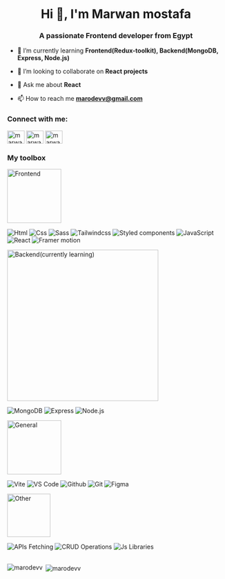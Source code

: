 <h1 align="center">Hi 👋, I'm Marwan mostafa</h1>
<h3 align="center">A passionate Frontend developer from Egypt</h3>

- 🌱 I’m currently learning **Frontend(Redux-toolkit), Backend(MongoDB, Express, Node.js)**

- 👯 I’m looking to collaborate on **React projects**

- 💬 Ask me about **React**

- 📫 How to reach me **marodevv@gmail.com**

<h3 align="left">Connect with me:</h3>
<p align="left">    
<a href="https://linkedin.com/in/marwan-mostafa-4ba111210" target="blank"><img align="center" src="https://raw.githubusercontent.com/rahuldkjain/github-profile-readme-generator/master/src/images/icons/Social/linked-in-alt.svg" alt="marwan-mostafa-4ba111210" height="30" width="40" /></a>
<a href="https://fb.com/marwanmostafa24" target="blank"><img align="center" src="https://raw.githubusercontent.com/rahuldkjain/github-profile-readme-generator/master/src/images/icons/Social/facebook.svg" alt="marwanmostafa24" height="30" width="40" /></a>
<a href="https://instagram.com/marwan_mostafa24" target="blank"><img align="center" src="https://raw.githubusercontent.com/rahuldkjain/github-profile-readme-generator/master/src/images/icons/Social/instagram.svg" alt="marwan_mostafa24" height="30" width="40" /></a>

<h3 align="left">My toolbox</h3>
<div>
  <p> 
     <img alt="Frontend" src="https://img.shields.io/badge/-Frontend-important" width="125">
  </p>
  
  <span>
     <img alt="Html" src="https://img.shields.io/badge/style-html5-green?logo=html5&amp;style=for-the-badge">
  </span>
  
  <span>
     <img alt="Css" src="https://img.shields.io/badge/-Css-green?style=for-the-badge?logo=css">
  </span>
  
  <span>
     <img alt="Sass" src="https://img.shields.io/badge/-Sass-green?style=for-the-badge?logo=sass">
  </span>
  
  <span>
     <img alt="Tailwindcss" src="https://img.shields.io/badge/-Tailwindcss-green?style=for-the-badge?logo=tailwind-css">
  </span>
  
  <span>
     <img alt="Styled components" src="https://img.shields.io/badge/-Styled components-green?style=for-the-badge">
  </span>

  <span>
     <img alt="JavaScript" src="https://img.shields.io/badge/-JavaScript-green?style=for-the-badge">
  </span>

  <span>
     <img alt="React" src="https://img.shields.io/badge/-React-green?style=for-the-badge">
  </span>

  <span >
     <img alt="Framer motion" src="https://img.shields.io/badge/-Framer motion-green?style=for-the-badge">
  </span>

  <p>
     <img alt="Backend(currently learning)" src="https://img.shields.io/badge/-Backend(currently learning)-inactive" width="350">
  </p>
  
  <span> 
     <img alt="MongoDB" src="https://img.shields.io/badge/-MongoDB-green?style=for-the-badge">
  </span>
  
  <span>
     <img alt="Express" src="https://img.shields.io/badge/-Express-green?style=for-the-badge">
  </span>
  
  <span>
     <img alt="Node.js" src="https://img.shields.io/badge/-Node.js-green?style=for-the-badge">
  </span>

  <p>
     <img alt="General" src="https://img.shields.io/badge/-General-important"  width="125">
  </p>


  <span>
     <img alt="Vite" src="https://img.shields.io/badge/-Vite-green?style=for-the-badge">
  </span>
  
  <span>
     <img alt="VS Code" src="https://img.shields.io/badge/-VS Code-green?style=for-the-badge">
  </span>
  
  <span>
     <img alt="Github" src="https://img.shields.io/badge/-Github-green?style=for-the-badge">
  </span>
  
  <span>
     <img alt="Git" src="https://img.shields.io/badge/-Git-green?style=for-the-badge">
  </span>
  
  <span>
     <img alt="Figma" src="https://img.shields.io/badge/-Figma-green?style=for-the-badge">
  </span>

  <p>
     <img alt="Other" src="https://img.shields.io/badge/-Other-important" width="100">
  </p>
  
  <span>
     <img alt="APIs Fetching" src="https://img.shields.io/badge/-APIs Fetching-green?style=for-the-badge">
  </span>
  
  <span>
     <img alt="CRUD Operations" src="https://img.shields.io/badge/-CRUD Operations-green?style=for-the-badge">
  </span>
  
  <span>
     <img alt="Js Libraries" src="https://img.shields.io/badge/-Js Libraries-green?style=for-the-badge">
  </span>
  
</div>

<br />

<p><img align="left" src="https://github-readme-stats.vercel.app/api/top-langs?username=marodevv&show_icons=true&locale=en&layout=compact" alt="marodevv" /></p>

<p>&nbsp;<img align="center" src="https://github-readme-stats.vercel.app/api?username=marodevv&show_icons=true&locale=en" alt="marodevv" /></p>

